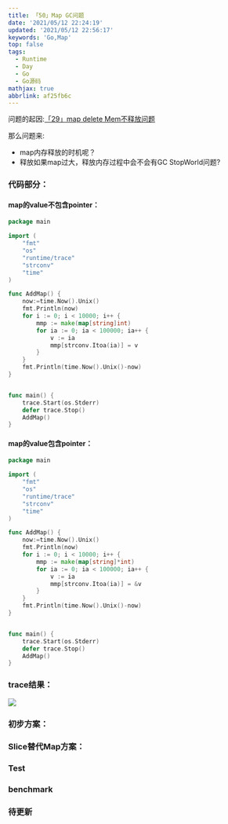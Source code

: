 ```yaml
---
title: 「50」Map GC问题
date: '2021/05/12 22:24:19'
updated: '2021/05/12 22:56:17'
keywords: 'Go,Map'
top: false
tags:
  - Runtime
  - Day
  - Go
  - Go源码
mathjax: true
abbrlink: af25fb6c
---
```


问题的起因:[「29」map delete Mem不释放问题](https://blog.imrcrab.com/archives/2de36dd7.html)

那么问题来:
* map内存释放的时机呢？
* 释放如果map过大，释放内存过程中会不会有GC StopWorld问题?

<!--more-->

### 代码部分：

#### map的value不包含pointer：
```go
package main

import (
	"fmt"
	"os"
	"runtime/trace"
	"strconv"
	"time"
)

func AddMap() {
	now:=time.Now().Unix()
	fmt.Println(now)
	for i := 0; i < 10000; i++ {
		mmp := make(map[string]int)
		for ia := 0; ia < 100000; ia++ {
			v := ia
			mmp[strconv.Itoa(ia)] = v
		}
	}
	fmt.Println(time.Now().Unix()-now)
}


func main() {
	trace.Start(os.Stderr)
	defer trace.Stop()
	AddMap()
}
```

#### map的value包含pointer：

```go
package main

import (
	"fmt"
	"os"
	"runtime/trace"
	"strconv"
	"time"
)

func AddMap() {
	now:=time.Now().Unix()
	fmt.Println(now)
	for i := 0; i < 10000; i++ {
		mmp := make(map[string]*int)
		for ia := 0; ia < 100000; ia++ {
			v := ia
			mmp[strconv.Itoa(ia)] = &v
		}
	}
	fmt.Println(time.Now().Unix()-now)
}


func main() {
	trace.Start(os.Stderr)
	defer trace.Stop()
	AddMap()
}
```

### trace结果：

![](https://github.com/crab21/Images/tree/master/clipboard_20210512_113756.png)

### 初步方案：


### Slice替代Map方案：


### Test

### benchmark

### 待更新

